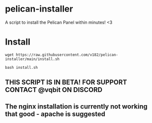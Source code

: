 # pelican-installer
A script to install the Pelican Panel within minutes! &lt;3


# Install
```wget https://raw.githubusercontent.com/v182/pelican-installer/main/install.sh```

```bash install.sh```

## THIS SCRIPT IS IN BETA! FOR SUPPORT CONTACT @vqbit ON DISCORD
## The nginx installation is currently not working that good - apache is suggested
